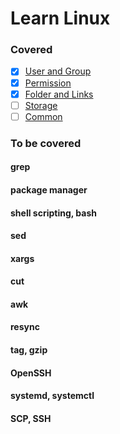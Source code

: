 # Learn Linux

### Covered
- [x] [User and Group](./user)
- [x] [Permission](./permission)
- [x] [Folder and Links](./folder)
- [ ] [Storage](./storage)
- [ ] [Common](./common)

### To be covered
#### grep
#### package manager
#### shell scripting, bash
#### sed
#### xargs
#### cut
#### awk
#### resync
#### tag, gzip
#### OpenSSH
#### systemd, systemctl
#### SCP, SSH

